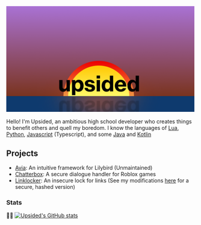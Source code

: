 <img src="https://raw.githubusercontent.com/Upsidedly/Upsidedly/main/upsided2.png" alt="Upsided" width="500"/>

Hello! I'm Upsided, an ambitious high school developer who creates things to benefit others and quell my boredom.
I know the languages of [Lua](https://www.lua.org/), [Python](https://www.python.org/), [Javascript](https://nodejs.org/en/) (Typescript), and some [Java](https://www.java.com/en/) and [Kotlin](https://kotlinlang.org/)
## Projects
- [Avia](https://github.com/Upsidedly/avia): An intuitive framework for Lilybird (Unmaintained)
- [Chatterbox](https://github.com/Upsidedly/chatterbox): A secure dialogue handler for Roblox games
- [Linklocker](https://github.com/Upsidedly/locked-link): An insecure lock for links (See my modifications [here](https://github.com/ccsoftwareengineering/locked-link) for a secure, hashed version)

### Stats
👷🏽
[![Upsided's GitHub stats](https://github-readme-stats.vercel.app/api?username=Upsidedly&theme=nord&show_icons=true)](https://github.com/anuraghazra/github-readme-stats)
